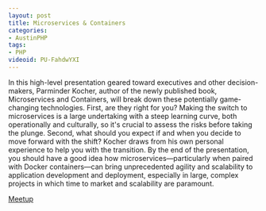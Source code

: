 ```yaml
---
layout: post
title: Microservices & Containers
categories:
- AustinPHP
tags:
- PHP
videoid: PU-FahdwYXI
---
```


In this high-level presentation geared toward executives and other decision-makers, Parminder Kocher, author of the newly published book, Microservices and Containers, will break down these potentially game-changing technologies. First, are they right for you? Making the switch to microservices is a large undertaking with a steep learning curve, both operationally and culturally, so it's crucial to assess the risks before taking the plunge. Second, what should you expect if and when you decide to move forward with the shift? Kocher draws from his own personal experience to help you with the transition. By the end of the presentation, you should have a good idea how microservices—particularly when paired with Docker containers—can bring unprecedented agility and scalability to application development and deployment, especially in large, complex projects in which time to market and scalability are paramount.

[Meetup](https://www.meetup.com/austinphp/events/249042676/)
